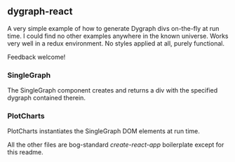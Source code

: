 ## dygraph-react

A very simple example of how to generate Dygraph divs on-the-fly at run time. I could
find no other examples anywhere in the known universe. Works very well in a redux environment. No styles applied at all, purely functional.

Feedback welcome!

### SingleGraph

The SingleGraph component creates and returns a div with the specified dygraph contained
therein.

### PlotCharts

PlotCharts instantiates the SingleGraph DOM elements at run time.

All the other files are bog-standard *create-react-app* boilerplate except for
this readme.
